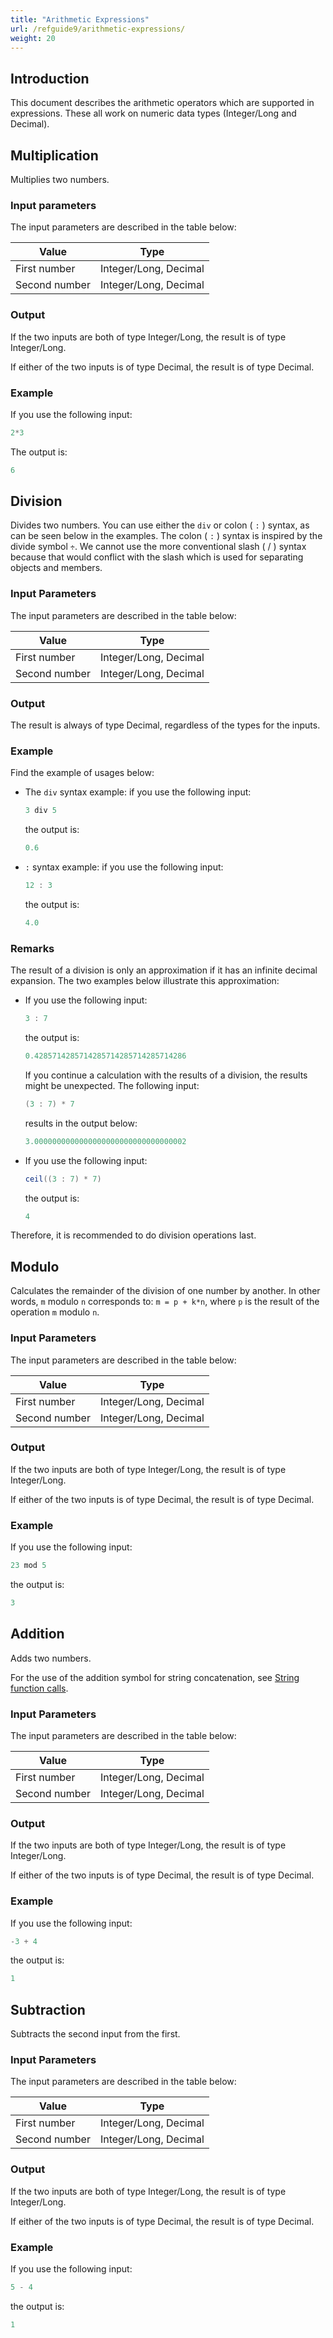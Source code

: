 ```yaml
---
title: "Arithmetic Expressions"
url: /refguide9/arithmetic-expressions/
weight: 20
---
```


## Introduction

This document describes the arithmetic operators which are supported in expressions. These all work on numeric data types (Integer/Long and Decimal).

## Multiplication

Multiplies two numbers.

### Input parameters

The input parameters are described in the table below:

| Value         | Type                  |
| ------------- | --------------------- |
| First number  | Integer/Long, Decimal |
| Second number | Integer/Long, Decimal |

### Output

If the two inputs are both of type Integer/Long, the result is of type Integer/Long.

If either of the two inputs is of type Decimal, the result is of type Decimal.

### Example

If you use the following input:

```java
2*3
```

The output is:

```java
6
```

## Division

Divides two numbers. You can use either the `div` or colon ( ``:`` ) syntax, as can be seen below in the examples. The colon ( ``:`` ) syntax is inspired by the divide symbol `÷`. We cannot use the more conventional slash ( / ) syntax because that would conflict with the slash which is used for separating objects and members.

### Input Parameters

The input parameters are described in the table below:

| Value         | Type                  |
| ------------- | --------------------- |
| First number  | Integer/Long, Decimal |
| Second number | Integer/Long, Decimal |

### Output

The result is always of type Decimal, regardless of the types for the inputs.

### Example

Find the example of usages below:

* The `div` syntax example: if you use the following input:

    ```java
    3 div 5
    ```

    the output is:

    ```java
    0.6
    ```

* `:` syntax example: if you use the following input:

    ```java
    12 : 3
    ```

    the output is:

    ```java
    4.0
    ```

### Remarks

The result of a division is only an approximation if it has an infinite decimal expansion. The two examples below illustrate this approximation: 

* If you use the following input:

    ```java
    3 : 7
    ```

    the output is:

    ```java
    0.4285714285714285714285714285714286
    ```

    If you continue a calculation with the results of a division, the results might be unexpected. The following input:

    ```java
    (3 : 7) * 7
    ```

    results in the output below:

    ```java
    3.0000000000000000000000000000000002
    ```

* If you use the following input:

    ```java
    ceil((3 : 7) * 7)
    ```

    the output is:

    ```java
    4
    ```

Therefore, it is recommended to do division operations last.

## Modulo

Calculates the remainder of the division of one number by another. In other words, `m` modulo `n` corresponds to: `m = p + k*n`, where `p` is the result of the operation `m` modulo `n`.

### Input Parameters

The input parameters are described in the table below:

| Value         | Type                  |
| ------------- | --------------------- |
| First number  | Integer/Long, Decimal |
| Second number | Integer/Long, Decimal |

### Output

If the two inputs are both of type Integer/Long, the result is of type Integer/Long.

If either of the two inputs is of type Decimal, the result is of type Decimal.

### Example

If you use the following input:

```java
23 mod 5
```

the output is:

```java
3
```

## Addition

Adds two numbers.

For the use of the addition symbol for string concatenation, see [String function calls](/refguide9/string-function-calls/).

### Input Parameters

The input parameters are described in the table below:

| Value         | Type                  |
| ------------- | --------------------- |
| First number  | Integer/Long, Decimal |
| Second number | Integer/Long, Decimal |

### Output

If the two inputs are both of type Integer/Long, the result is of type Integer/Long.

If either of the two inputs is of type Decimal, the result is of type Decimal.

### Example

If you use the following input:

```java
-3 + 4
```

the output is:

```java
1
```

## Subtraction

Subtracts the second input from the first.

### Input Parameters

The input parameters are described in the table below:

| Value         | Type                  |
| ------------- | --------------------- |
| First number  | Integer/Long, Decimal |
| Second number | Integer/Long, Decimal |

### Output

If the two inputs are both of type Integer/Long, the result is of type Integer/Long.

If either of the two inputs is of type Decimal, the result is of type Decimal.

### Example

If you use the following input:

```java
5 - 4
```

the output is:

```java
1
```
